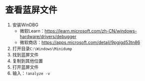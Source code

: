 # 查看蓝屏文件

1. 安装WinDBG
	- 微软Learn：<https://learn.microsoft.com/zh-CN/windows-hardware/drivers/debugger>
	- 微软商店：<https://apps.microsoft.com/detail/9pgjgd53tn86>
2. 打开目录```C:\Windows\Minidump```
3. 找到蓝屏文件
4. 复制到其他位置
5. 打开蓝屏文件
6. 输入：```!analyze -v```